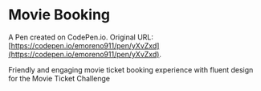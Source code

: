 # Movie Booking

A Pen created on CodePen.io. Original URL: [https://codepen.io/emoreno911/pen/yXvZxd](https://codepen.io/emoreno911/pen/yXvZxd).

Friendly and engaging movie ticket booking experience with fluent design for the Movie Ticket Challenge
